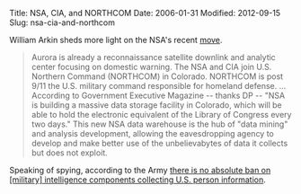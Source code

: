 Title: NSA, CIA, and NORTHCOM
Date: 2006-01-31
Modified: 2012-09-15
Slug: nsa-cia-and-northcom

<span class="removed_link">William Arkin sheds more light</span> on the NSA's recent <a href="http://www.denverpost.com/search/ci_3431085" >move</a>.
<blockquote>Aurora is already a reconnaissance satellite downlink and analytic center focusing on domestic warning. The NSA and CIA join U.S. Northern Command (NORTHCOM) in Colorado. NORTHCOM is post 9/11 the U.S. military command responsible for homeland defense. 
...
According to Government Executive Magazine -- thanks DP -- "NSA is building a massive data storage facility in Colorado, which will be able to hold the electronic equivalent of the Library of Congress every two days." This new NSA data warehouse is the hub of "data mining" and analysis development, allowing the eavesdropping agency to develop and make better use of the unbelievabytes of data it collects but does not exploit.</blockquote>

Speaking of spying, according to the Army <a href="http://www.fas.org/blog/secrecy/2006/01/us_army_collecting_information.html" >there is no absolute ban on [military] intelligence components collecting U.S. person information</a>.
